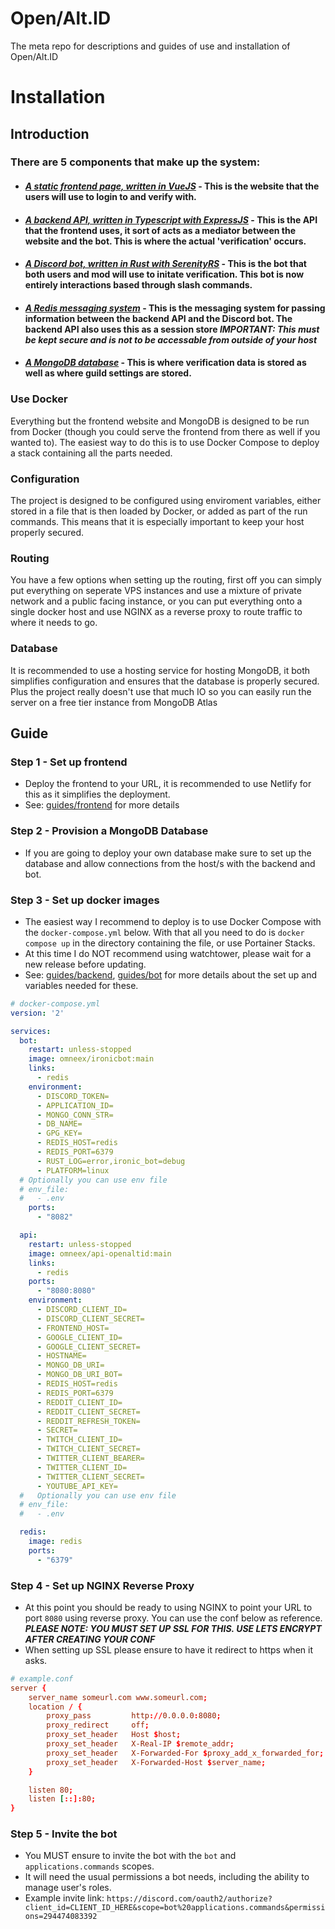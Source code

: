 # Open/Alt.ID
The meta repo for descriptions and guides of use and installation of Open/Alt.ID

# Installation
## Introduction
### There are 5 components that make up the system:
- #### _[A static frontend page, written in VueJS](https://github.com/omneex/openaltid/tree/main/guides/frontend)_ - This is the website that the users will use to login to and verify with.
- #### _[A backend API, written in Typescript with ExpressJS](https://github.com/omneex/openaltid/tree/main/guides/backend)_ - This is the API that the frontend uses, it sort of acts as a mediator between the website and the bot. This is where the actual 'verification' occurs.
- #### _[A Discord bot, written in Rust with SerenityRS](https://github.com/omneex/openaltid/tree/main/guides/bot)_ - This is the bot that both users and mod will use to initate verification. This bot is now entirely interactions based through slash commands.
- #### _[A Redis messaging system](https://redis.io/topics/introduction)_ - This is the messaging system for passing information between the backend API and the Discord bot. The backend API also uses this as a session store ***IMPORTANT: This must be kept secure and is not to be accessable from outside of your host***
- #### _[A MongoDB database](https://www.mongodb.com/what-is-mongodb)_ - This is where verification data is stored as well as where guild settings are stored.

### Use Docker
Everything but the frontend website and MongoDB is designed to be run from Docker (though you could serve the frontend from there as well if you wanted to). The easiest way to do this is to use Docker Compose to deploy a stack containing all the parts needed. 

### Configuration
The project is designed to be configured using enviroment variables, either stored in a file that is then loaded by Docker, or added as part of the run commands. This means that it is especially important to keep your host properly secured.

### Routing
You have a few options when setting up the routing, first off you can simply put everything on seperate VPS instances and use a mixture of private network and a public facing instance, or you can put everything onto a single docker host and use NGINX as a reverse proxy to route traffic to where it needs to go.

### Database
It is recommended to use a hosting service for hosting MongoDB, it both simplifies configuration and ensures that the database is properly secured. Plus the project really doesn't use that much IO so you can easily run the server on a free tier instance from MongoDB Atlas

## Guide
### Step 1 - Set up frontend
- Deploy the frontend to your URL, it is recommended to use Netlify for this as it simplifies the deployment.
- See: [guides/frontend](https://github.com/omneex/openaltid/tree/main/guides/frontend) for more details
### Step 2 - Provision a MongoDB Database
- If you are going to deploy your own database make sure to set up the database and allow connections from the host/s with the backend and bot.
### Step 3 - Set up docker images
- The easiest way I recommend to deploy is to use Docker Compose with the `docker-compose.yml` below. With that all you need to do is `docker compose up` in the directory containing the file, or use Portainer Stacks.
- At this time I do NOT recommend using watchtower, please wait for a new release before updating. 
- See: [guides/backend](https://github.com/omneex/openaltid/tree/main/guides/backend), [guides/bot](https://github.com/omneex/openaltid/tree/main/guides/bot) for more details about the set up and variables needed for these.

```docker-compose.yml
# docker-compose.yml
version: '2'

services:
  bot:
    restart: unless-stopped 
    image: omneex/ironicbot:main
    links:
      - redis
    environment:
      - DISCORD_TOKEN=
      - APPLICATION_ID=
      - MONGO_CONN_STR=
      - DB_NAME=
      - GPG_KEY=
      - REDIS_HOST=redis
      - REDIS_PORT=6379
      - RUST_LOG=error,ironic_bot=debug
      - PLATFORM=linux
  # Optionally you can use env file
  # env_file:
  #   - .env     
    ports:
      - "8082"

  api:
    restart: unless-stopped 
    image: omneex/api-openaltid:main
    links:
      - redis
    ports:
      - "8080:8080"
    environment:
      - DISCORD_CLIENT_ID=
      - DISCORD_CLIENT_SECRET=
      - FRONTEND_HOST=
      - GOOGLE_CLIENT_ID=
      - GOOGLE_CLIENT_SECRET=
      - HOSTNAME=
      - MONGO_DB_URI=
      - MONGO_DB_URI_BOT=
      - REDIS_HOST=redis
      - REDIS_PORT=6379 
      - REDDIT_CLIENT_ID=
      - REDDIT_CLIENT_SECRET=
      - REDDIT_REFRESH_TOKEN=
      - SECRET=
      - TWITCH_CLIENT_ID=
      - TWITCH_CLIENT_SECRET=
      - TWITTER_CLIENT_BEARER=
      - TWITTER_CLIENT_ID=
      - TWITTER_CLIENT_SECRET=
      - YOUTUBE_API_KEY=
  #   Optionally you can use env file
  # env_file:
  #   - .env     

  redis:
    image: redis
    ports:
      - "6379"
```
### Step 4 - Set up NGINX Reverse Proxy
- At this point you should be ready to using NGINX to point your URL to port `8080` using reverse proxy. You can use the conf below as reference. ***PLEASE NOTE: YOU MUST SET UP SSL FOR THIS. USE LETS ENCRYPT AFTER CREATING YOUR CONF***
- When setting up SSL please ensure to have it redirect to https when it asks.
```.conf
# example.conf
server {
    server_name someurl.com www.someurl.com;
    location / {
        proxy_pass         http://0.0.0.0:8080;
        proxy_redirect     off;
        proxy_set_header   Host $host;
        proxy_set_header   X-Real-IP $remote_addr;
        proxy_set_header   X-Forwarded-For $proxy_add_x_forwarded_for;
        proxy_set_header   X-Forwarded-Host $server_name;
    }

    listen 80;
    listen [::]:80;
}
```
### Step 5 - Invite the bot
- You MUST ensure to invite the bot with the `bot` and `applications.commands` scopes.
- It will need the usual permissions a bot needs, including the ability to manage user's roles.
- Example invite link: `https://discord.com/oauth2/authorize?client_id=CLIENT_ID_HERE&scope=bot%20applications.commands&permissions=294474083392`
